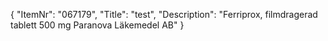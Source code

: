 {
  "ItemNr": "067179",
  "Title": "test",
  "Description": "Ferriprox, filmdragerad tablett 500 mg Paranova Läkemedel AB"
}